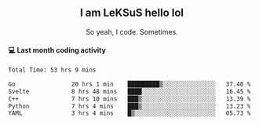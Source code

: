 <h2 align="center">I am LeKSuS hello lol</h2>
<p align="center">So yeah, I code. Sometimes.</p>

#### :computer: Last month coding activity
<!--START_SECTION:waka-->

```txt
Total Time: 53 hrs 9 mins

Go                20 hrs 1 min    █████████▒░░░░░░░░░░░░░░░   37.40 %
Svelte            8 hrs 48 mins   ████░░░░░░░░░░░░░░░░░░░░░   16.45 %
C++               7 hrs 10 mins   ███▒░░░░░░░░░░░░░░░░░░░░░   13.39 %
Python            7 hrs 4 mins    ███▒░░░░░░░░░░░░░░░░░░░░░   13.23 %
YAML              3 hrs 4 mins    █▒░░░░░░░░░░░░░░░░░░░░░░░   05.73 %
```

<!--END_SECTION:waka-->
